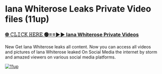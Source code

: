# Iana Whiterose Leaks Private Video files (11up)

<h3><a href="https://mediafirerr.pages.dev?q=Iana+Whiterose&ref=R42" rel="nofollow">🌐 𝙲𝙻𝙸𝙲𝙺 𝙷𝙴𝚁𝙴 🟢==►► Iana Whiterose Private Videos</a></h3>

New Get Iana Whiterose leaks all content. Now you can access all videos and pictures of Iana Whiterose leaked On Social Media the internet by storm and amazed viewers on various social media platforms.

[![11up](https://github.com/user-attachments/assets/26341bd8-4b91-4a20-822e-3fd5d525dd40)](https://mediafirerr.pages.dev?q=Iana+Whiterose&ref=R42)


